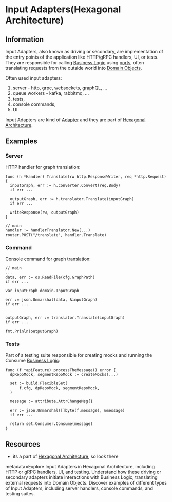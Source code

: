 # Input Adapters(Hexagonal Architecture)

## Information

Input Adapters, also known as driving or secondary, are implementation of the entry points of the application like HTTP/gRPC handlers, UI, or tests. They are responsible for calling [Business Logic](https://github.com/vimcki/design-principles/blob/master/Business%20Logic.md) using [ports](https://github.com/vimcki/design-principles/blob/master/Port.md), often translating requests from the outside world into [Domain Objects](https://github.com/vimcki/design-principles/blob/master/Domain%20Objects.md). 

Often used input adapters:

1. server - http, grpc, websockets, graphQL, ...
1. queue workers - kafka, rabbitmq, ...
1. tests,
1. console commands,
1. UI.

Input Adapters are kind of [Adapter](https://github.com/vimcki/design-principles/blob/master/Adapter.md) and they are part of [Hexagonal Architecture](https://github.com/vimcki/design-principles/blob/master/Hexagonal%20Architecture.md).

## Examples

### Server

HTTP handler for graph translation:

```golang
func (h *Handler) Translate(rw http.ResponseWriter, req *http.Request){
  inputGraph, err := h.converter.Convert(req.Body)
  if err ...

  outputGraph, err := h.translator.Translate(inputGraph)
  if err ...

  writeResponse(rw, outputGraph)
}
```

```golang
// main
handler := handlerTranslator.New(...)
router.POST("/translate", handler.Translate)
```

### Command

Console command for graph translation:

```golang
// main
...
data, err := os.ReadFile(cfg.GraphPath)
if err ...

var inputGraph domain.InputGraph

err := json.Unmarshal(data, &inputGraph)
if err ...


outputGraph, err := translator.Translate(inputGraph)
if err ...

fmt.Prinln(outputGraph)
```

### Tests

Part of a testing suite responsible for creating mocks and running the Consume [Business Logic](https://github.com/vimcki/design-principles/blob/master/Business%20Logic.md):

```golang
func (f *apiFeature) processTheMessage() error {
  dpRepoMock, segmentRepoMock := createMocks(...)

  set := build.FlexibleSet(
      f.cfg, dpRepoMock, segmentRepoMock,
  )

  message := attribute.AttrChangeMsg{}

  err := json.Unmarshal([]byte(f.message), &message)
  if err ...

  return set.Consumer.Consume(message)
}
```

## Resources

- its a part of [Hexagonal Architecture](https://github.com/vimcki/design-principles/blob/master/Hexagonal%20Architecture.md), so look there

metadata=Explore Input Adapters in Hexagonal Architecture, including HTTP or gRPC handlers, UI, and testing. Understand how these driving or secondary adapters initiate interactions with Business Logic, translating external requests into Domain Objects. Discover examples of different types of Input Adapters, including server handlers, console commands, and testing suites.
